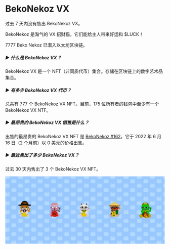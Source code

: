 # BekoNekoz VX

过去 7 天内没有售出 BekoNekoz VX。

BekoNekoz 是淘气的 VX 招财猫，它们能给主人带来好运和 $LUCK！

7777 Beko Nekoz 已潜入以太坊区块链。

##### ▶ 什么是 BekoNekoz VX？

BekoNekoz VX 是一个 NFT（非同质代币）集合。存储在区块链上的数字艺术品集合。

##### ▶ 有多少 BekoNekoz VX 代币？

总共有 777 个 BekoNekoz VX NFT。目前，175 位所有者的钱包中至少有一个 BekoNekoz VX NTF。

##### ▶ 最昂贵的 BekoNekoz VX 销售是什么？

出售的最昂贵的 BekoNekoz VX NFT 是 [BekoNekoz #162](https://www.nft-stats.com/asset/0x9ed9dc8af51d74e638528ececd510dca5fe2a539/162)。它于 2022 年 6 月 16 日（2 个月前）以 0 美元的价格出售。

##### ▶ 最近卖出了多少 BekoNekoz VX？

过去 30 天内售出了 3 个 BekoNekoz VX NFT。

![unnamed](unnamed.png)
